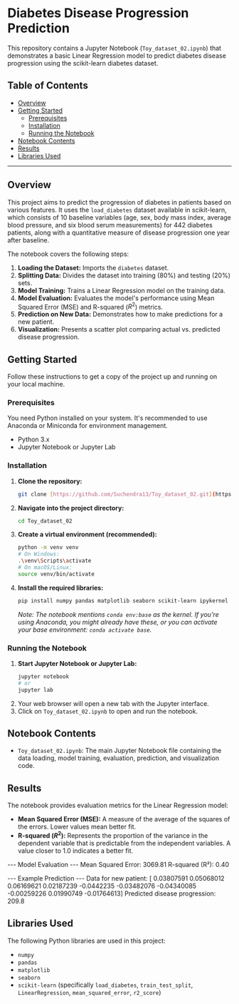 # Diabetes Disease Progression Prediction

This repository contains a Jupyter Notebook (`Toy_dataset_02.ipynb`) that demonstrates a basic Linear Regression model to predict diabetes disease progression using the scikit-learn diabetes dataset.

## Table of Contents

* [Overview](#overview)
* [Getting Started](#getting-started)
    * [Prerequisites](#prerequisites)
    * [Installation](#installation)
    * [Running the Notebook](#running-the-notebook)
* [Notebook Contents](#notebook-contents)
* [Results](#results)
* [Libraries Used](#libraries-used)

---

## Overview

This project aims to predict the progression of diabetes in patients based on various features. It uses the `load_diabetes` dataset available in scikit-learn, which consists of 10 baseline variables (age, sex, body mass index, average blood pressure, and six blood serum measurements) for 442 diabetes patients, along with a quantitative measure of disease progression one year after baseline.

The notebook covers the following steps:
1.  **Loading the Dataset:** Imports the `diabetes` dataset.
2.  **Splitting Data:** Divides the dataset into training (80%) and testing (20%) sets.
3.  **Model Training:** Trains a Linear Regression model on the training data.
4.  **Model Evaluation:** Evaluates the model's performance using Mean Squared Error (MSE) and R-squared ($R^2$) metrics.
5.  **Prediction on New Data:** Demonstrates how to make predictions for a new patient.
6.  **Visualization:** Presents a scatter plot comparing actual vs. predicted disease progression.

## Getting Started

Follow these instructions to get a copy of the project up and running on your local machine.

### Prerequisites

You need Python installed on your system. It's recommended to use Anaconda or Miniconda for environment management.

* Python 3.x
* Jupyter Notebook or Jupyter Lab

### Installation

1.  **Clone the repository:**
    ```bash
    git clone [https://github.com/Suchendra13/Toy_dataset_02.git](https://github.com/Suchendra13/Toy_dataset_02.git)
    ```
2.  **Navigate into the project directory:**
    ```bash
    cd Toy_dataset_02
    ```
3.  **Create a virtual environment (recommended):**
    ```bash
    python -m venv venv
    # On Windows:
    .\venv\Scripts\activate
    # On macOS/Linux:
    source venv/bin/activate
    ```
4.  **Install the required libraries:**
    ```bash
    pip install numpy pandas matplotlib seaborn scikit-learn ipykernel
    ```
    *Note: The notebook mentions `conda env:base` as the kernel. If you're using Anaconda, you might already have these, or you can activate your base environment: `conda activate base`.*

### Running the Notebook

1.  **Start Jupyter Notebook or Jupyter Lab:**
    ```bash
    jupyter notebook
    # or
    jupyter lab
    ```
2.  Your web browser will open a new tab with the Jupyter interface.
3.  Click on `Toy_dataset_02.ipynb` to open and run the notebook.

## Notebook Contents

* `Toy_dataset_02.ipynb`: The main Jupyter Notebook file containing the data loading, model training, evaluation, prediction, and visualization code.

## Results

The notebook provides evaluation metrics for the Linear Regression model:

* **Mean Squared Error (MSE):** A measure of the average of the squares of the errors. Lower values mean better fit.
* **R-squared ($R^2$):** Represents the proportion of the variance in the dependent variable that is predictable from the independent variables. A value closer to 1.0 indicates a better fit.

--- Model Evaluation ---
Mean Squared Error: 3069.81
R-squared (R²): 0.40

--- Example Prediction ---
Data for new patient: [ 0.03807591  0.05068012  0.06169621  0.02187239 -0.0442235  -0.03482076
-0.04340085 -0.00259226  0.01990749 -0.01764613]
Predicted disease progression: 209.8

## Libraries Used

The following Python libraries are used in this project:
* `numpy`
* `pandas`
* `matplotlib`
* `seaborn`
* `scikit-learn` (specifically `load_diabetes`, `train_test_split`, `LinearRegression`, `mean_squared_error`, `r2_score`)
